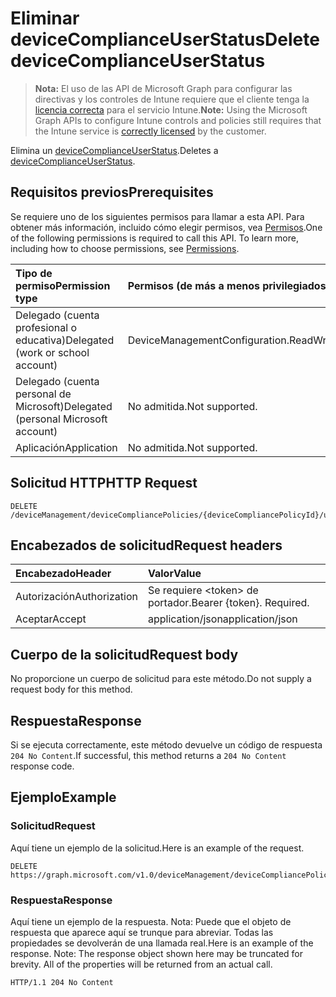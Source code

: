 # <a name="delete-devicecomplianceuserstatus"></a><span data-ttu-id="e7081-101">Eliminar deviceComplianceUserStatus</span><span class="sxs-lookup"><span data-stu-id="e7081-101">Delete deviceComplianceUserStatus</span></span>

> <span data-ttu-id="e7081-102">**Nota:** El uso de las API de Microsoft Graph para configurar las directivas y los controles de Intune requiere que el cliente tenga la [licencia correcta](https://go.microsoft.com/fwlink/?linkid=839381) para el servicio Intune.</span><span class="sxs-lookup"><span data-stu-id="e7081-102">**Note:** Using the Microsoft Graph APIs to configure Intune controls and policies still requires that the Intune service is [correctly licensed](https://go.microsoft.com/fwlink/?linkid=839381) by the customer.</span></span>

<span data-ttu-id="e7081-103">Elimina un [deviceComplianceUserStatus](../resources/intune_deviceconfig_devicecomplianceuserstatus.md).</span><span class="sxs-lookup"><span data-stu-id="e7081-103">Deletes a [deviceComplianceUserStatus](../resources/intune_deviceconfig_devicecomplianceuserstatus.md).</span></span>
## <a name="prerequisites"></a><span data-ttu-id="e7081-104">Requisitos previos</span><span class="sxs-lookup"><span data-stu-id="e7081-104">Prerequisites</span></span>
<span data-ttu-id="e7081-p101">Se requiere uno de los siguientes permisos para llamar a esta API. Para obtener más información, incluido cómo elegir permisos, vea [Permisos](../../../concepts/permissions_reference.md).</span><span class="sxs-lookup"><span data-stu-id="e7081-p101">One of the following permissions is required to call this API. To learn more, including how to choose permissions, see [Permissions](../../../concepts/permissions_reference.md).</span></span>

|<span data-ttu-id="e7081-107">Tipo de permiso</span><span class="sxs-lookup"><span data-stu-id="e7081-107">Permission type</span></span>|<span data-ttu-id="e7081-108">Permisos (de más a menos privilegiados)</span><span class="sxs-lookup"><span data-stu-id="e7081-108">Permissions (from least to most privileged)</span></span>|
|:---|:---|
|<span data-ttu-id="e7081-109">Delegado (cuenta profesional o educativa)</span><span class="sxs-lookup"><span data-stu-id="e7081-109">Delegated (work or school account)</span></span>|<span data-ttu-id="e7081-110">DeviceManagementConfiguration.ReadWrite.All</span><span class="sxs-lookup"><span data-stu-id="e7081-110">DeviceManagementConfiguration.ReadWrite.All</span></span>|
|<span data-ttu-id="e7081-111">Delegado (cuenta personal de Microsoft)</span><span class="sxs-lookup"><span data-stu-id="e7081-111">Delegated (personal Microsoft account)</span></span>|<span data-ttu-id="e7081-112">No admitida.</span><span class="sxs-lookup"><span data-stu-id="e7081-112">Not supported.</span></span>|
|<span data-ttu-id="e7081-113">Aplicación</span><span class="sxs-lookup"><span data-stu-id="e7081-113">Application</span></span>|<span data-ttu-id="e7081-114">No admitida.</span><span class="sxs-lookup"><span data-stu-id="e7081-114">Not supported.</span></span>|

## <a name="http-request"></a><span data-ttu-id="e7081-115">Solicitud HTTP</span><span class="sxs-lookup"><span data-stu-id="e7081-115">HTTP Request</span></span>
<!-- {
  "blockType": "ignored"
}
-->
``` http
DELETE /deviceManagement/deviceCompliancePolicies/{deviceCompliancePolicyId}/userStatuses/{deviceComplianceUserStatusId}
```

## <a name="request-headers"></a><span data-ttu-id="e7081-116">Encabezados de solicitud</span><span class="sxs-lookup"><span data-stu-id="e7081-116">Request headers</span></span>
|<span data-ttu-id="e7081-117">Encabezado</span><span class="sxs-lookup"><span data-stu-id="e7081-117">Header</span></span>|<span data-ttu-id="e7081-118">Valor</span><span class="sxs-lookup"><span data-stu-id="e7081-118">Value</span></span>|
|:---|:---|
|<span data-ttu-id="e7081-119">Autorización</span><span class="sxs-lookup"><span data-stu-id="e7081-119">Authorization</span></span>|<span data-ttu-id="e7081-120">Se requiere &lt;token&gt; de portador.</span><span class="sxs-lookup"><span data-stu-id="e7081-120">Bearer {token}. Required.</span></span>|
|<span data-ttu-id="e7081-121">Aceptar</span><span class="sxs-lookup"><span data-stu-id="e7081-121">Accept</span></span>|<span data-ttu-id="e7081-122">application/json</span><span class="sxs-lookup"><span data-stu-id="e7081-122">application/json</span></span>|

## <a name="request-body"></a><span data-ttu-id="e7081-123">Cuerpo de la solicitud</span><span class="sxs-lookup"><span data-stu-id="e7081-123">Request body</span></span>
<span data-ttu-id="e7081-124">No proporcione un cuerpo de solicitud para este método.</span><span class="sxs-lookup"><span data-stu-id="e7081-124">Do not supply a request body for this method.</span></span>

## <a name="response"></a><span data-ttu-id="e7081-125">Respuesta</span><span class="sxs-lookup"><span data-stu-id="e7081-125">Response</span></span>
<span data-ttu-id="e7081-126">Si se ejecuta correctamente, este método devuelve un código de respuesta `204 No Content`.</span><span class="sxs-lookup"><span data-stu-id="e7081-126">If successful, this method returns a `204 No Content` response code.</span></span>

## <a name="example"></a><span data-ttu-id="e7081-127">Ejemplo</span><span class="sxs-lookup"><span data-stu-id="e7081-127">Example</span></span>
### <a name="request"></a><span data-ttu-id="e7081-128">Solicitud</span><span class="sxs-lookup"><span data-stu-id="e7081-128">Request</span></span>
<span data-ttu-id="e7081-129">Aquí tiene un ejemplo de la solicitud.</span><span class="sxs-lookup"><span data-stu-id="e7081-129">Here is an example of the request.</span></span>
``` http
DELETE https://graph.microsoft.com/v1.0/deviceManagement/deviceCompliancePolicies/{deviceCompliancePolicyId}/userStatuses/{deviceComplianceUserStatusId}
```

### <a name="response"></a><span data-ttu-id="e7081-130">Respuesta</span><span class="sxs-lookup"><span data-stu-id="e7081-130">Response</span></span>
<span data-ttu-id="e7081-p102">Aquí tiene un ejemplo de la respuesta. Nota: Puede que el objeto de respuesta que aparece aquí se trunque para abreviar. Todas las propiedades se devolverán de una llamada real.</span><span class="sxs-lookup"><span data-stu-id="e7081-p102">Here is an example of the response. Note: The response object shown here may be truncated for brevity. All of the properties will be returned from an actual call.</span></span>
``` http
HTTP/1.1 204 No Content
```



